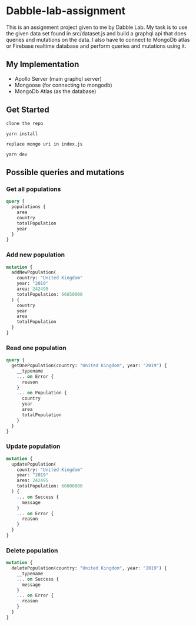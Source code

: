 # Dabble-lab-assignment

This is an assignment project given to me by Dabble Lab.
My task is to use the given data set found in src/dataset.js
and build a graphql api that does queries and mutations on the data.
I also have to connect to MongoDb atlas or Firebase realtime
database and perform queries and mutations using it.

## My Implementation

- Apollo Server (main graphql server)
- Mongoose (for connecting to mongodb)
- MongoDb Atlas (as the database)

## Get Started

`clone the repo`

`yarn install`

`replace mongo uri in index.js`

`yarn dev`

## Possible queries and mutations

### Get all populations

```graphql
query {
  populations {
    area
    country
    totalPopulation
    year
  }
}
```

### Add new population

```graphql
mutation {
  addNewPopulation(
    country: "United Kingdom"
    year: "2019"
    area: 242495
    totalPopulation: 66650000
  ) {
    country
    year
    area
    totalPopulation
  }
}
```

### Read one population

```graphql
query {
  getOnePopulation(country: "United Kingdom", year: "2019") {
    __typename
    ... on Error {
      reason
    }
    ... on Population {
      country
      year
      area
      totalPopulation
    }
  }
}
```

### Update population

```graphql
mutation {
  updatePopulation(
    country: "United Kingdom"
    year: "2019"
    area: 242495
    totalPopulation: 66000000
  ) {
    ... on Success {
      message
    }
    ... on Error {
      reason
    }
  }
}
```

### Delete population

```graphql
mutation {
  deletePopulation(country: "United Kingdom", year: "2019") {
    __typename
    ... on Success {
      message
    }
    ... on Error {
      reason
    }
  }
}
```
